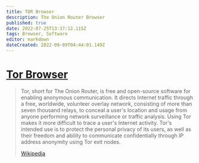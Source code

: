 ```yaml
---
title: TOR Browser
description: The Onion Router Browser
published: true
date: 2022-07-25T13:37:12.115Z
tags: Browser, Software
editor: markdown
dateCreated: 2022-09-09T04:44:01.149Z
---
```


# [Tor Browser](https://www.torproject.org/)

> Tor, short for The Onion Router, is free and open-source software for enabling anonymous communication. It directs Internet traffic through a free, worldwide, volunteer overlay network, consisting of more than seven thousand relays, to conceal a user's location and usage from anyone performing network surveillance or traffic analysis. Using Tor makes it more difficult to trace a user's Internet activity. Tor's intended use is to protect the personal privacy of its users, as well as their freedom and ability to communicate confidentially through IP address anonymity using Tor exit nodes.
>
> [Wikipedia](https://en.wikipedia.org/wiki/Tor%20(network))